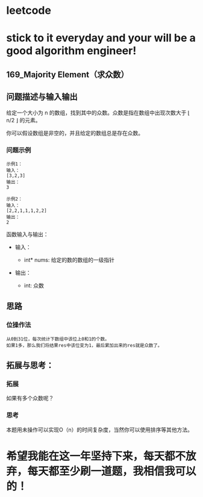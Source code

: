 # leetcode
# stick to it everyday and your will be a good algorithm engineer!
## 169_Majority Element（求众数）
## 问题描述与输入输出
给定一个大小为 n 的数组，找到其中的众数。众数是指在数组中出现次数大于 ⌊ n/2 ⌋ 的元素。

你可以假设数组是非空的，并且给定的数组总是存在众数。

### 问题示例

	示例1：
	输入：
	[3,2,3]
	输出：
	3

	示例2：
	输入：
	[2,2,1,1,1,2,2]
	输出：
	2
	
函数输入与输出：
* 输入：
	* int* nums: 给定的数的数组的一级指针

* 输出：
	* int: 众数

## 思路			
### 位操作法
	
	从0到31位，每次统计下数组中该位上0和1的个数。
	如果1多，那么我们将结果res中该位变为1，最后累加出来的res就是众数了。
	
## 拓展与思考：
### 拓展
如果有多个众数呢？
### 思考
本题用未操作可以实现O（n）的时间复杂度，当然你可以使用排序等其他方法。
	  
# 希望我能在这一年坚持下来，每天都不放弃，每天都至少刷一道题，我相信我可以的！
